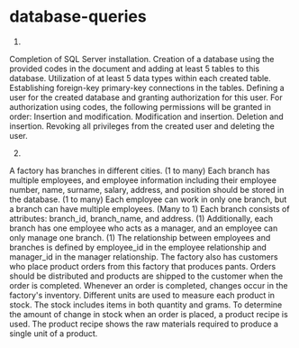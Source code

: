 # database-queries
1)
Completion of SQL Server installation.
Creation of a database using the provided codes in the document and adding at least 5 tables to this database.
Utilization of at least 5 data types within each created table.
Establishing foreign-key primary-key connections in the tables.
Defining a user for the created database and granting authorization for this user. For authorization using codes, the following permissions will be granted in order:
Insertion and modification.
Modification and insertion.
Deletion and insertion.
Revoking all privileges from the created user and deleting the user.

2)
 A factory has branches in different cities. (1 to many)
Each branch has multiple employees, and employee information including their employee number, name, surname, salary, address, and position should be stored in the database. (1 to many)
Each employee can work in only one branch, but a branch can have multiple employees. (Many to 1)
Each branch consists of attributes: branch_id, branch_name, and address. (1)
Additionally, each branch has one employee who acts as a manager, and an employee can only manage one branch. (1)
The relationship between employees and branches is defined by employee_id in the employee relationship and manager_id in the manager relationship.
The factory also has customers who place product orders from this factory that produces pants. Orders should be distributed and products are shipped to the customer when the order is completed.
 Whenever an order is completed, changes occur in the factory's inventory. Different units are used to measure each product in stock. The stock includes items in both quantity and grams.
To determine the amount of change in stock when an order is placed, a product recipe is used.
The product recipe shows the raw materials required to produce a single unit of a product.

